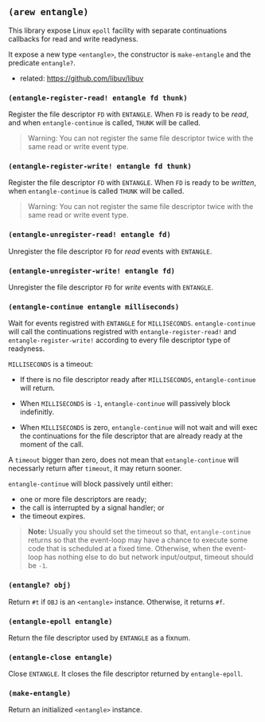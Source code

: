 
## `(arew entangle)`

This library expose Linux `epoll` facility with separate continuations
callbacks for read and write readyness.

It expose a new type `<entangle>`, the constructor is `make-entangle`
and the predicate `entangle?`.

- related: https://github.com/libuv/libuv

### `(entangle-register-read! entangle fd thunk)`

Register the file descriptor `FD` with `ENTANGLE`. When `FD` is ready
to be *read*, and when `entangle-continue` is called, `THUNK` will be
called.

> Warning: You can not register the same file descriptor twice with
> the same read or write event type.

### `(entangle-register-write! entangle fd thunk)`

Register the file descriptor `FD` with `ENTANGLE`. When `FD` is ready
to be *written*, when `entangle-continue` is called `THUNK` will be
called.

> Warning: You can not register the same file descriptor twice with
> the same read or write event type.

### `(entangle-unregister-read! entangle fd)`

Unregister the file descriptor `FD` for *read* events with `ENTANGLE`.

### `(entangle-unregister-write! entangle fd)`

Unregister the file descriptor `FD` for *write* events with `ENTANGLE`.

### `(entangle-continue entangle milliseconds)`

Wait for events registred with `ENTANGLE` for
`MILLISECONDS`. `entangle-continue` will call the continuations
registred with `entangle-register-read!` and
`entangle-register-write!` according to every file descriptor type of
readyness.

`MILLISECONDS` is a timeout:

- If there is no file descriptor ready
after `MILLISECONDS`, `entangle-continue` will return.

- When `MILLISECONDS` is `-1`, `entangle-continue` will passively
block indefinitly.

- When `MILLISECONDS` is zero, `entangle-continue` will not wait and
will exec the continuations for the file descriptor that are already
ready at the moment of the call.

A `timeout` bigger than zero, does not mean that `entangle-continue`
will necessarly return after `timeout`, it may return
sooner.

`entangle-continue` will block passively until either:

- one or more file descriptors are ready;
- the call is interrupted by a signal handler; or
- the timeout expires.

> **Note:** Usually you should set the timeout so that,
> `entangle-continue` returns so that the event-loop may have a chance
> to execute some code that is scheduled at a fixed time. Otherwise,
> when the event-loop has nothing else to do but network input/output,
> timeout should be `-1`.

### `(entangle? obj)`

Return `#t` if `OBJ` is an `<entangle>` instance. Otherwise, it
returns `#f`.

### `(entangle-epoll entangle)`

Return the file descriptor used by `ENTANGLE` as a fixnum.

### `(entangle-close entangle)`

Close `ENTANGLE`. It closes the file descriptor returned by
`entangle-epoll`.

### `(make-entangle)`

Return an initialized `<entangle>` instance.
